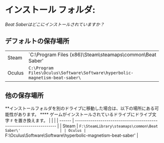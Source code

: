 # インストール フォルダ:
_Beat Saberはどこにインストールされていますか？_

## デフォルトの保存場所
|        |                                                                                      |
| ------ | ------------------------------------------------------------------------------------ |
| Steam  | `C:\Program Files (x86)\Steam\steamaps\common\Beat Saber\'                    |
| Oculus | `C:\Program Files\Oculus\Software\Software\hyperbolic-magnetism-beat-saber\` |

## 他の保存場所
**インストールフォルダを別のドライブに移動した場合は、以下の場所にある可能性があります。 **** ゲームがインストールされているドライブにドライブ文字 `F` を置き換えます。
|        |                                                                      |
| ------ | -------------------------------------------------------------------- |
| Steam  | `F:\SteamLibrary\steamaps\common\Beat Saber\'                  |
| Oculus | `F:\Oculus\Software\Software\hyperbolic-magnetism-beat-saber\' |
</p>
